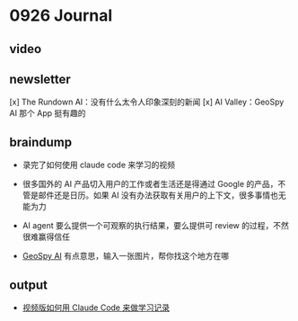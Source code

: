 # 0926 Journal

## video

## newsletter

[x] The Rundown AI：没有什么太令人印象深刻的新闻
[x] AI Valley：GeoSpy AI 那个 App 挺有趣的

## braindump

- 录完了如何使用 claude code 来学习的视频
- 很多国外的 AI 产品切入用户的工作或者生活还是得通过 Google 的产品，不管是邮件还是日历。如果 AI 没有办法获取有关用户的上下文，很多事情也无能为力
- AI agent 要么提供一个可观察的执行结果，要么提供可 review 的过程，不然很难赢得信任

- [GeoSpy AI](https://geospy.ai/) 有点意思，输入一张图片，帮你找这个地方在哪

## output

- [视频版如何用 Claude Code 来做学习记录](https://www.xiaohongshu.com/explore/68d6adc7000000001201611d?xsec_token=ABsEJwzmlNDWpAHgXp79Ie6DbKtadXceZO-a3vL6ZUbTs=&xsec_source=pc_user)
